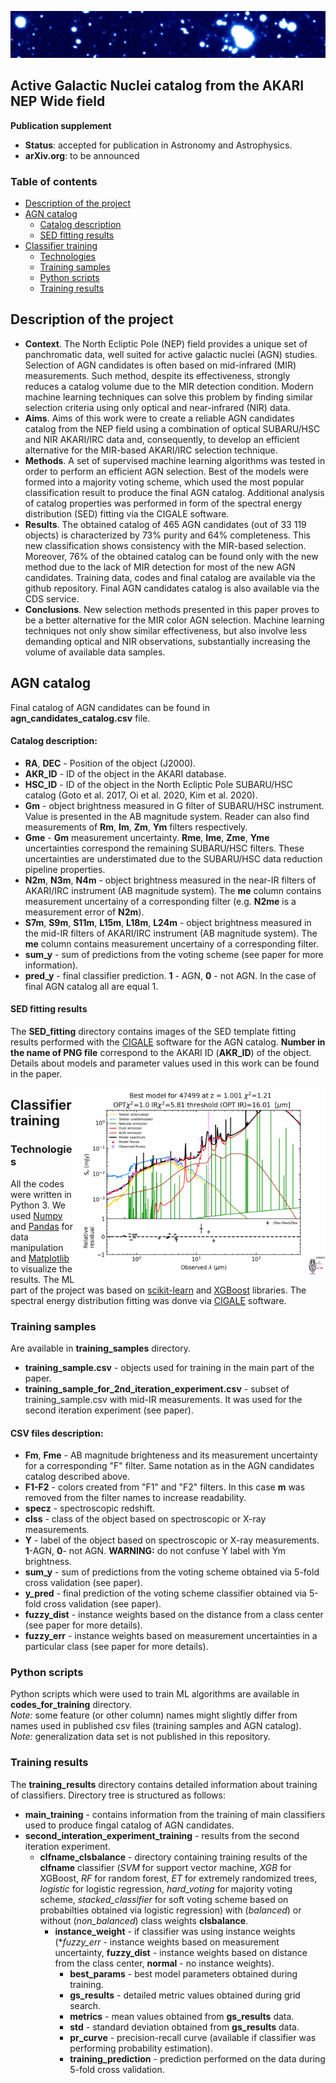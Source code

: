 
![](img_w.jpeg?raw=true "Optional Title")

## Active Galactic Nuclei catalog from the AKARI NEP Wide field

**Publication supplement**

* **Status**: accepted for publication in Astronomy and Astrophysics.
* **arXiv.org**: to be announced


### Table of contents
* [Description of the project](#description-of-the-project)
* [AGN catalog](#agn-catalog)
   * [Catalog description](#catalog-description)
   * [SED fitting results](#sed-fitting-results)
* [Classifier training](#classifier-training)
   * [Technologies](#technologies)
   * [Training samples](#training-samples)
   * [Python scripts](#python-scripts)
   * [Training results](#training-results)


## Description of the project
* **Context**. The North Ecliptic Pole (NEP) field provides a unique set of panchromatic data, well suited for active galactic nuclei (AGN) studies. Selection of AGN candidates is often based on mid-infrared (MIR) measurements. Such method, despite its effectiveness, strongly reduces a catalog volume due to the MIR detection condition. Modern machine learning techniques can solve this problem by finding similar selection criteria using only optical and near-infrared (NIR) data.
* **Aims**. Aims of this work were to create a reliable AGN candidates catalog from the NEP field using a combination of optical  SUBARU/HSC and NIR AKARI/IRC data and, consequently, to develop an efficient alternative for the MIR-based AKARI/IRC selection technique.
* **Methods**. A set of supervised machine learning algorithms was tested in order to perform an efficient AGN selection. Best of the models were formed into a majority voting scheme, which used the most popular classification result to produce the final AGN catalog. Additional analysis of catalog properties was performed in form of the spectral energy distribution (SED) fitting via the CIGALE software.
* **Results**. The obtained catalog of 465 AGN candidates (out of 33 119 objects) is characterized by 73% purity and 64% completeness. This new classification shows consistency with the  MIR-based selection. Moreover, 76% of the obtained catalog can be found only with the new method due to the lack of MIR detection for most of the new AGN candidates. Training data, codes and final catalog are available via the github repository. Final AGN candidates catalog is also available via the CDS service.
* **Conclusions**. New selection methods presented in this paper proves to be a better alternative for the MIR color AGN selection. Machine learning techniques not only show similar effectiveness, but also involve less demanding optical and NIR observations, substantially increasing the volume of available data samples.


## AGN catalog
Final catalog of AGN candidates can be found in **agn_candidates_catalog.csv** file.

#### Catalog description:
* **RA**, **DEC** - Position of the object (J2000).
* **AKR_ID** - ID of the object in the AKARI database.
* **HSC_ID** - ID of the object in the North Ecliptic Pole SUBARU/HSC catalog (Goto et al. 2017, Oi et al. 2020, Kim et al. 2020).
* **Gm**  - object brightness measured in G filter of SUBARU/HSC instrument. Value is presented in the AB magnitude system. Reader can also find measurements of **Rm**, **Im**, **Zm**, **Ym** filters respectively.
* **Gme** - **Gm** measurement uncertainty. **Rme**, **Ime**, **Zme**, **Yme** uncertainties correspond the remaining SUBARU/HSC filters. These uncertainties are understimated due to the SUBARU/HSC data reduction pipeline properties.
* **N2m**, **N3m**, **N4m** - object brightness measured in the near-IR filters of AKARI/IRC instrument (AB magnitude system). The **me** column contains measurement uncertainy of a corresponding filter (e.g. **N2me** is a measurement error of **N2m**).
* **S7m**, **S9m**, **S11m**, **L15m**, **L18m**, **L24m** - object brightness measured in the mid-IR filters of AKARI/IRC instrument (AB magnitude system). The **me** column contains measurement uncertainy of a corresponding filter.
* **sum_y** - sum of predictions from the voting scheme (see paper for more information).
* **pred_y** - final classifier prediction. **1** - AGN, **0** - not AGN. In the case of final AGN catalog all are equal 1.

#### SED fitting results
The **SED_fitting** directory contains images of the SED template fitting results performed with the [CIGALE](https://cigale.lam.fr/) software for the AGN catalog. **Number in the name of PNG file** correspond to the AKARI ID (**AKR_ID**) of the object. Details about models and parameter values used in this work can be found in the paper.

<img style="float: right;" src="/SED_fitting/47499_best_model.png" alt="drawing" width="400"/>

## Classifier training

### Technologies
All the codes were written in Python 3. We used [Numpy](https://numpy.org/) and [Pandas](https://pandas.pydata.org/) for data manipulation and [Matplotlib](https://matplotlib.org/) to visualize the results. The ML part of the project was based on [scikit-learn](https://scikit-learn.org/stable/) and [XGBoost](https://xgboost.ai/) libraries. The spectral energy distribution fitting was donve via [CIGALE](https://cigale.lam.fr/) software.

### Training samples
Are available in **training_samples** directory.
* **training_sample.csv** - objects used for training in the main part of the paper.
* **training_sample_for_2nd_iteration_experiment.csv** - subset of training_sample.csv with mid-IR measurements. It was used for the second iteration experiment (see paper).

#### CSV files description:
* **Fm**, **Fme** - AB magnitude brighteness and its measurement uncertainty for a corresponding "F" filter. Same notation as in the AGN candidates catalog described above.
* **F1-F2** - colors created from "F1" and "F2" filters. In this case **m** was removed from the filter names to increase readability.
* **specz** - spectroscopic redshift.
* **clss** - class of the object based on spectroscopic or X-ray measurements.
* **Y** - label of the object based on spectroscopic or X-ray measurements. **1**-AGN, **0**- not AGN. **WARNING:** do not confuse Y label with Ym brightness. 
* **sum_y** - sum of predictions from the voting scheme obtained via 5-fold cross validation (see paper).
* **y_pred** - final prediction of the voting scheme classifier obtained via 5-fold cross validation (see paper).
* **fuzzy_dist** - instance weights based on the distance from a class center (see paper for more details).
* **fuzzy_err** - instance weights based on measurement uncertainties in a particular class (see paper for more details).

### Python scripts
Python scripts which were used to train ML algorithms are available in **codes_for_training** directory.  <br/>*Note:* some feature (or other column) names might slightly differ from names used in published csv files (training samples and AGN catalog). <br/>*Note:* generalization data set is not published in this repository.

### Training results
The **training_results** directory contains detailed information about training of classifiers. Directory tree is structured as follows:
* **main_training** - contains information from the training of main classifiers used to produce fingal catalog of AGN candidates.
* **second_interation_experiment_training** - results from the second iteration experiment.
    * **clfname_clsbalance** - directory containing training results of the **clfname** classifier (*SVM* for support vector machine, *XGB* for XGBoost, *RF* for random forest, *ET* for extremely randomized trees, *logistic* for logistic regression, *hard_voting* for majority voting scheme, *stacked_classifier* for soft voting scheme based on probabilties obtained via logistic regression) with (*balanced*) or without (*non_balanced*) class weights **clsbalance**.
        * **instance_weight** - if classifier was using instance weights (**fuzzy_err* - instance weights based on measurement uncertainty, **fuzzy_dist** - instance weights based on distance from the class center, **normal** - no instance weights).
            * **best_params** - best model parameters obtained during training.
            * **gs_results** - detailed metric values obtained during grid search.
            * **metrics** - mean values obtained from **gs_results** data.
            * **std** - standard deviation obtained from **gs_results** data.
            * **pr_curve** - precision-recall curve (available if classifier was performing probability estimation).
            * **training_prediction** - prediction performed on the data during 5-fold cross validation.





